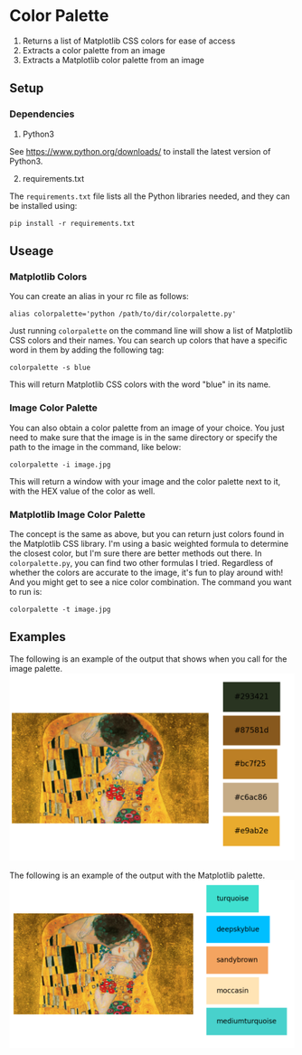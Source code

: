 # Color Palette
1. Returns a list of Matplotlib CSS colors for ease of access
2. Extracts a color palette from an image
3. Extracts a Matplotlib color palette from an image

## Setup
### Dependencies
1. Python3

See https://www.python.org/downloads/ to install the latest version of Python3.

2. requirements.txt

The `requirements.txt` file lists all the Python libraries needed, and they can be installed using:

```
pip install -r requirements.txt
```

## Useage
### Matplotlib Colors
You can create an alias in your rc file as follows:

```
alias colorpalette='python /path/to/dir/colorpalette.py'
```

Just running `colorpalette` on the command line will show a list of Matplotlib CSS colors and their names. You can search up colors that have a specific word in them by adding the following tag:

```
colorpalette -s blue
```

This will return Matplotlib CSS colors with the word "blue" in its name. 

### Image Color Palette
You can also obtain a color palette from an image of your choice. You just need to make sure that the image is in the same directory or specify the path to the image in the command, like below:

```
colorpalette -i image.jpg
```

This will return a window with your image and the color palette next to it, with the HEX value of the color as well.

### Matplotlib Image Color Palette
The concept is the same as above, but you can return just colors found in the Matplotlib CSS library. I'm using a basic weighted formula to determine the closest color, but I'm sure there are better methods out there. In `colorpalette.py`, you can find two other formulas I tried. Regardless of whether the colors are accurate to the image, it's fun to play around with! And you might get to see a nice color combination. The command you want to run is:

```
colorpalette -t image.jpg
```

## Examples
The following is an example of the output that shows when you call for the image palette.
![The Kiss](https://github.com/lnsq/colorpalette/blob/main/examples/example_1.PNG)

The following is an example of the output with the Matplotlib palette.
![The Kiss](https://github.com/lnsq/colorpalette/blob/main/examples/example_2.PNG)
